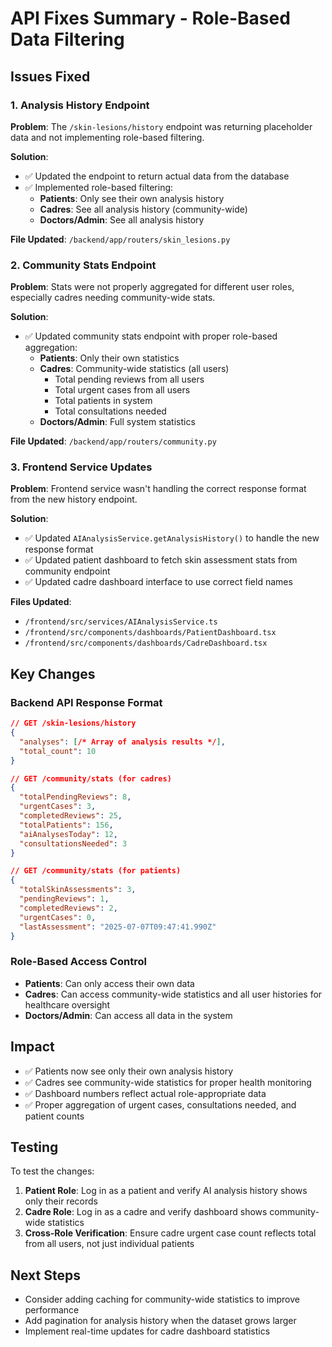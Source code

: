 # API Fixes Summary - Role-Based Data Filtering

## Issues Fixed

### 1. Analysis History Endpoint
**Problem**: The `/skin-lesions/history` endpoint was returning placeholder data and not implementing role-based filtering.

**Solution**: 
- ✅ Updated the endpoint to return actual data from the database
- ✅ Implemented role-based filtering:
  - **Patients**: Only see their own analysis history
  - **Cadres**: See all analysis history (community-wide)
  - **Doctors/Admin**: See all analysis history

**File Updated**: `/backend/app/routers/skin_lesions.py`

### 2. Community Stats Endpoint
**Problem**: Stats were not properly aggregated for different user roles, especially cadres needing community-wide stats.

**Solution**:
- ✅ Updated community stats endpoint with proper role-based aggregation:
  - **Patients**: Only their own statistics
  - **Cadres**: Community-wide statistics (all users)
    - Total pending reviews from all users
    - Total urgent cases from all users  
    - Total patients in system
    - Total consultations needed
  - **Doctors/Admin**: Full system statistics

**File Updated**: `/backend/app/routers/community.py`

### 3. Frontend Service Updates
**Problem**: Frontend service wasn't handling the correct response format from the new history endpoint.

**Solution**:
- ✅ Updated `AIAnalysisService.getAnalysisHistory()` to handle the new response format
- ✅ Updated patient dashboard to fetch skin assessment stats from community endpoint
- ✅ Updated cadre dashboard interface to use correct field names

**Files Updated**: 
- `/frontend/src/services/AIAnalysisService.ts`
- `/frontend/src/components/dashboards/PatientDashboard.tsx`
- `/frontend/src/components/dashboards/CadreDashboard.tsx`

## Key Changes

### Backend API Response Format
```json
// GET /skin-lesions/history
{
  "analyses": [/* Array of analysis results */],
  "total_count": 10
}

// GET /community/stats (for cadres)
{
  "totalPendingReviews": 8,
  "urgentCases": 3,
  "completedReviews": 25, 
  "totalPatients": 156,
  "aiAnalysesToday": 12,
  "consultationsNeeded": 3
}

// GET /community/stats (for patients)
{
  "totalSkinAssessments": 3,
  "pendingReviews": 1,
  "completedReviews": 2,
  "urgentCases": 0,
  "lastAssessment": "2025-07-07T09:47:41.990Z"
}
```

### Role-Based Access Control
- **Patients**: Can only access their own data
- **Cadres**: Can access community-wide statistics and all user histories for healthcare oversight
- **Doctors/Admin**: Can access all data in the system

## Impact
- ✅ Patients now see only their own analysis history
- ✅ Cadres see community-wide statistics for proper health monitoring
- ✅ Dashboard numbers reflect actual role-appropriate data
- ✅ Proper aggregation of urgent cases, consultations needed, and patient counts

## Testing
To test the changes:

1. **Patient Role**: Log in as a patient and verify AI analysis history shows only their records
2. **Cadre Role**: Log in as a cadre and verify dashboard shows community-wide statistics  
3. **Cross-Role Verification**: Ensure cadre urgent case count reflects total from all users, not just individual patients

## Next Steps
- Consider adding caching for community-wide statistics to improve performance
- Add pagination for analysis history when the dataset grows larger
- Implement real-time updates for cadre dashboard statistics
